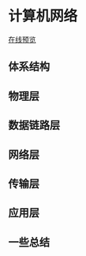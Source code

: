 # 计算机网络

<a href="../../mark-map/cn-map.html" target="_blank">在线预览</a>

## 体系结构

## 物理层

## 数据链路层

## 网络层

## 传输层

## 应用层

## 一些总结
